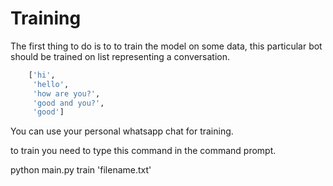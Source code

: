 # Training

The first thing to do is to to train the model on some data, this particular bot
should be trained on list representing a conversation.

```python
    ['hi',
     'hello',
     'how are you?',
     'good and you?',
     'good']
```

You can use your personal whatsapp chat for training.

to train you need to type this command in the command prompt.

python main.py train 'filename.txt'